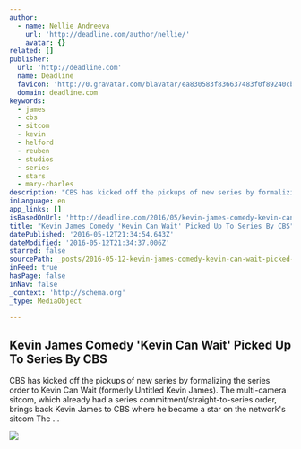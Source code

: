 ```yaml
---
author:
  - name: Nellie Andreeva
    url: 'http://deadline.com/author/nellie/'
    avatar: {}
related: []
publisher:
  url: 'http://deadline.com'
  name: Deadline
  favicon: 'http://0.gravatar.com/blavatar/ea830583f836637483f0f89240cb0b53?s=16'
  domain: deadline.com
keywords:
  - james
  - cbs
  - sitcom
  - kevin
  - helford
  - reuben
  - studios
  - series
  - stars
  - mary-charles
description: "CBS has kicked off the pickups of new series by formalizing the series order to Kevin Can Wait (formerly Untitled Kevin James). The multi-camera sitcom, which already had a series commitment/straight-to-series order, brings back Kevin James to CBS where he became a star on the network's sitcom The ..."
inLanguage: en
app_links: []
isBasedOnUrl: 'http://deadline.com/2016/05/kevin-james-comedy-kevin-can-wait-picked-up-series-cbs-1201754578/'
title: "Kevin James Comedy 'Kevin Can Wait' Picked Up To Series By CBS"
datePublished: '2016-05-12T21:34:54.643Z'
dateModified: '2016-05-12T21:34:37.006Z'
starred: false
sourcePath: _posts/2016-05-12-kevin-james-comedy-kevin-can-wait-picked-up-to-series-by-c.md
inFeed: true
hasPage: false
inNav: false
_context: 'http://schema.org'
_type: MediaObject

---
```

<article style=""><h1>Kevin James Comedy 'Kevin Can Wait' Picked Up To Series By CBS</h1><p>CBS has kicked off the pickups of new series by formalizing the series order to Kevin Can Wait (formerly Untitled Kevin James). The multi-camera sitcom, which already had a series commitment/straight-to-series order, brings back Kevin James to CBS where he became a star on the network's sitcom The ...</p><img src="https://i1.wp.com/pmcdeadline2.files.wordpress.com/2015/09/kevin-james-cbs-logo-2-shot.jpg?fit=440%2C330&amp;ssl=1" /></article>